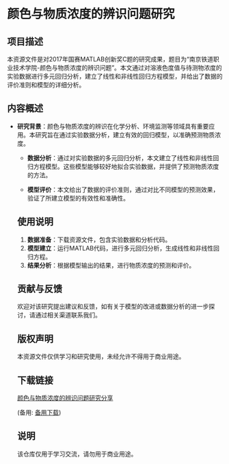 # 颜色与物质浓度的辨识问题研究

## 项目描述

本资源文件是对2017年国赛MATLAB创新奖C题的研究成果，题目为“南京铁道职业技术学院-颜色与物质浓度的辨识问题”。本文通过对溶液色度值与待测物浓度的实验数据进行多元回归分析，建立了线性和非线性回归方程模型，并给出了数据的评价准则和模型的详细分析。

## 内容概述

- **研究背景**：颜色与物质浓度的辨识在化学分析、环境监测等领域具有重要应用。本研究旨在通过实验数据分析，建立有效的回归模型，以准确预测物质浓度。

  - **数据分析**：通过对实验数据的多元回归分析，本文建立了线性和非线性回归方程模型。这些模型能够较好地拟合实验数据，并提供了预测物质浓度的方法。

  - **模型评价**：本文给出了数据的评价准则，通过对比不同模型的预测效果，验证了所建立模型的有效性和准确性。

  ## 使用说明

  1. **数据准备**：下载资源文件，包含实验数据和分析代码。
  2. **模型建立**：运行MATLAB代码，进行多元回归分析，生成线性和非线性回归方程。
  3. **结果分析**：根据模型输出的结果，进行物质浓度的预测和评价。

  ## 贡献与反馈

  欢迎对该研究提出建议和反馈，如有关于模型的改进或数据分析的进一步探讨，请通过相关渠道联系我们。

  ## 版权声明

  本资源文件仅供学习和研究使用，未经允许不得用于商业用途。

  ## 下载链接
  [颜色与物质浓度的辨识问题研究分享]() 

  (备用: [备用下载](https://pan.baidu.com/s/1woZ8DGAPG9KNnho0mvwNxQ?pwd=1234))

  ## 说明

  该仓库仅用于学习交流，请勿用于商业用途。
